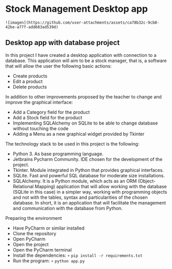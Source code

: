 # Stock Management Desktop app

	![imagen](https://github.com/user-attachments/assets/ca78b32c-9cb8-42be-a77f-add683ad539d)

## Desktop app with database project

In this project I have created a desktop application with connection to a database. This application will aim to be a stock manager, that is, a software that will allow the user the following basic actions:
- Create products
- Edit a product
- Delete products
    
In addition to other improvements proposed by the teacher to change and improve the graphical interface:
- Add a Category field for the product
- Add a Stock field for the product
- Implementing SQLAlchemy on SQLite to be able to change database without touching the code
- Adding a Menu as a new graphical widget provided by Tkinter
      
The technology stack to be used in this project is the following:
- Python 3. As base programming language.
- Jetbrains Pycharm Community. IDE chosen for the development of the project.
- Tkinter. Module integrated in Python that provides graphical interfaces.
- SQLite. Fast and powerful SQL database for moderate size installations.
- SQLAlchemy. It is a Python module, which acts as an ORM (Object-Relational Mapping) application that will allow working with the database (SQLite in this case) in a simpler way, working with programming objects and not with the tables, syntax and particularities of the chosen database. In short, it is an application that will facilitate the management and communication with the database from Python.

Preparing the environment
- Have PyCharm or similar installed
- Clone the repository
- Open PyCharm
- Open the project 
- Open the PyCharm terminal
- Install the dependencies:
◦ `pip install -r requirements.txt`
- Run the program:
◦ `python app.py`

